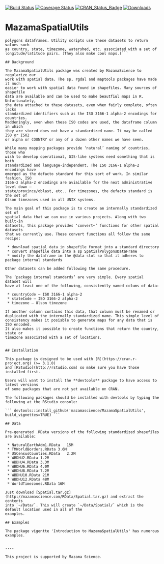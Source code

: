 [![Build Status](https://travis-ci.org/mazamascience/MazamaSpatialUtils.svg)](https://travis-ci.org/mazamascience/MazamaSpatialUtils)
[![Coverage Status](https://coveralls.io/repos/mazamascience/MazamaSpatialUtils/badge.svg?branch=master&service=github)](https://coveralls.io/github/mazamascience/MazamaSpatialUtils?branch=master)
[![CRAN\_Status\_Badge](http://www.r-pkg.org/badges/version/MazamaSpatialUtils)](http://cran.r-project.org/web/packages/MazamaSpatialUtils)
[![Downloads](http://cranlogs.r-pkg.org/badges/MazamaSpatialUtils)](http://cran.rstudio.com/package=MazamaSpatialUtils)

# MazamaSpatialUtils

```A suite of conversion scripts to create internally standardized spatial
polygons dataframes. Utility scripts use these datasets to return values such
as country, state, timezone, watershed, etc. associated with a set of 
longitude/latitude pairs. (They also make cool maps.)```

## Background

The MazamaSpatialUtils package was created by MazamaScience to regularize our
work with spatial data. The sp, rgdal and maptools packages have made it much
easier to work with spatial data found in shapefiles. Many sources of shapefile
data are available and can be used to make beautfiul maps in R. Unfortunately,
the data attached to these datasets, even when fairly complete, often lacks
standardized identifiers such as the ISO 3166-1 alpha-2 encodings for countries.
Maddeningly, even when these ISO codes are used, the dataframe column in which
they are stored does not have a standardized name. It may be called ISO or ISO2
or alpha or COUNTRY or any of a dozen other names we have seen.

While many mapping packages provide ‘natural’ naming of countries, those who
wish to develop operational, GIS-like systems need something that is both
standardized and language-independent. The ISO 3166-1 alpha-2 encodings have
emerged as the defacto standard for this sort of work. In similar fashion, ISO
3166-2 alpha-2 encodings are aviailable for the next administrative level down –
state/province/oblast, etc.. For timezones, the defacto standard is the set of
Olson timezones used in all UNIX systems.

The main goal of this package is to create an internally standardized set of
spatial data that we can use in various projects. Along with two built-in
datasets, this package provides ‘convert~’ functions for other spatial datasets
that we currently use. These convert functions all follow the same recipe:

 * download spatial data in shapefile format into a standard directory
 * convert shapefile data into a sp SpatialPolygonsDataFrame
 * modify the dataframe in the @data slot so that it adheres to package internal standards

Other datasets can be added following the same procedure.

The ‘package internal standards’ are very simple. Every spatial dataset will
have at least one of the following, consistently named colums of data:

 * countryCode – ISO 3166-1 alpha-2
 * stateCode – ISO 3166-2 alpha-2
 * timezone – Olson timezone

If another column contains this data, that column must be renamed or
duplicated with the internally standardized name. This simple level of
consistency makes it posisble to generate maps for any data that is ISO encoded.
It also makes it possible to create functions that return the country, state or
timezone associated with a set of locations.


## Installation

This package is designed to be used with [R](https://cran.r-project.org) (>= 3.1.0)
and [RStudio](http://rstudio.com) so make sure you have those installed first.

Users will want to install the **devtools** package to have access to latest versions 
of some packages that are not yet available on CRAN.

The following packages should be installed with devtools by typing the following at the RStudio console:

``` devtools::install_github('mazamascience/MazamaSpatialUtils', build_vignettes=TRUE) ```

## Data

Pre-generated .RData versions of the following standardized shapefiles are available:

 * NaturalEarthAdm1.RData	15M	 
 * TMWorldBorders.RData	3.6M	 
 * USCensusCounties.RData	2.2M	 
 * WBDHU2.RData	1.2M	 
 * WBDHU4.RData	3.3M	 
 * WBDHU6.RData	4.0M	 
 * WBDHU8.RData	7.2M	 
 * WBDHU10.RData 21M	 
 * WBDHU12.RData 48M	 
 * WorldTimezones.RData	16M

Just download [Spatial.tar.gz](http://mazamascience.com/RData/Spatial.tar.gz) and extract the contents
into `~/Data/`. This will create `~/Data/Spatial/` which is the default location used in all of the
examples.

## Examples

The package vigentte 'Introduction to MazamaSpatialUtils' has numerous examples.


----

This project is supported by Mazama Science.


